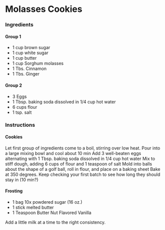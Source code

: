 # Molasses Cookies

### Ingredients
#### Group 1
* 1 cup brown sugar
* 1 cup white sugar
* 1 cup butter
* 1 cup Sorghum molasses
* 1 Tbs. Cinnamon
* 1 Tbs. Ginger

#### Group 2
* 3 Eggs
* 1 Tbsp. baking soda dissolved in 1/4 cup hot water
* 6 cups flour
* 1 tsp. salt

### Instructions
#### Cookies
Let first group of ingredients come to a boil, stirring over low heat. Pour into a large mixing bowl and cool about 10 min
Add 3 well-beaten eggs alternating with 1 Tbsp. baking soda dissolved in 1/4 cup hot water
Mix to stiff dough, adding 6 cups of flour and 1 teaspoon of salt
Mold into balls about the shape of a golf ball, roll in flour, and place on a baking sheet
Bake at 350 degrees. Keep checking your first batch to see how long they should stay in (10 min?)

#### Frosting
* 1 bag 10x powdered sugar (16 oz.)
* 1 stick melted butter
* 1 Teaspoon Butter Nut Flavored Vanilla

Add a little milk at a time to the right consistency. 
